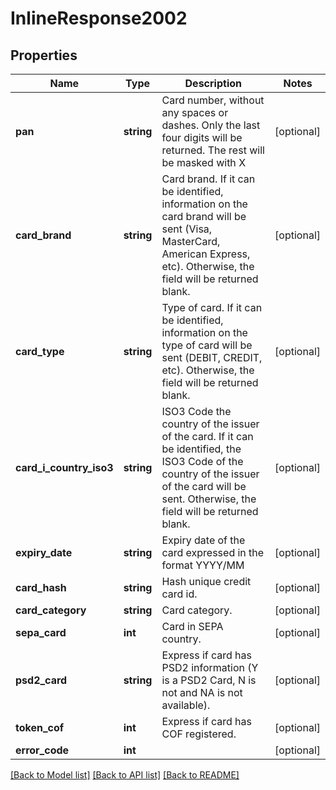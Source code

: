 # InlineResponse2002

## Properties
Name | Type | Description | Notes
------------ | ------------- | ------------- | -------------
**pan** | **string** | Card number, without any spaces or dashes. Only the last four digits will be returned. The rest will be masked with X | [optional] 
**card_brand** | **string** | Card brand. If it can be identified, information on the card brand will be sent (Visa, MasterCard, American Express, etc). Otherwise, the field will be returned blank. | [optional] 
**card_type** | **string** | Type of card. If it can be identified, information on the type of card will be sent (DEBIT, CREDIT, etc). Otherwise, the field will be returned blank. | [optional] 
**card_i_country_iso3** | **string** | ISO3 Code the country of the issuer of the card. If it can be identified, the ISO3 Code of the country of the issuer of the card will be sent. Otherwise, the field will be returned blank. | [optional] 
**expiry_date** | **string** | Expiry date of the card expressed in the format YYYY/MM | [optional] 
**card_hash** | **string** | Hash unique credit card id. | [optional] 
**card_category** | **string** | Card category. | [optional] 
**sepa_card** | **int** | Card in SEPA country. | [optional] 
**psd2_card** | **string** | Express if card has PSD2 information (Y is a PSD2 Card, N is not and NA is not available). | [optional] 
**token_cof** | **int** | Express if card has COF registered. | [optional] 
**error_code** | **int** |  | [optional] 

[[Back to Model list]](../../README.md#documentation-for-models) [[Back to API list]](../../README.md#documentation-for-api-endpoints) [[Back to README]](../../README.md)

